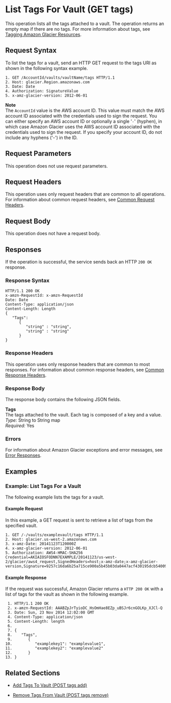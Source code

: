 # List Tags For Vault \(GET tags\)<a name="api-ListTagsForVault"></a>

This operation lists all the tags attached to a vault\. The operation returns an empty map if there are no tags\. For more information about tags, see [Tagging Amazon Glacier Resources](tagging.md)\.

## Request Syntax<a name="api-ListTagsForVault-RequestSyntax"></a>

To list the tags for a vault, send an HTTP GET request to the tags URI as shown in the following syntax example\.

```
1. GET /AccountId/vaults/vaultName/tags HTTP/1.1
2. Host: glacier.Region.amazonaws.com
3. Date: Date
4. Authorization: SignatureValue
5. x-amz-glacier-version: 2012-06-01
```

**Note**  
The `AccountId` value is the AWS account ID\. This value must match the AWS account ID associated with the credentials used to sign the request\. You can either specify an AWS account ID or optionally a single '`-`' \(hyphen\), in which case Amazon Glacier uses the AWS account ID associated with the credentials used to sign the request\. If you specify your account ID, do not include any hyphens \('\-'\) in the ID\.

## Request Parameters<a name="api-ListTagsForVault-RequestParameters"></a>

This operation does not use request parameters\.

## Request Headers<a name="api-ListTagsForVault-requests-headers"></a>

This operation uses only request headers that are common to all operations\. For information about common request headers, see [Common Request Headers](api-common-request-headers.md)\.

## Request Body<a name="api-ListTagsForVault-requests-elements"></a>

This operation does not have a request body\.

## Responses<a name="api-ListTagsForVault-responses"></a>

If the operation is successful, the service sends back an HTTP `200 OK` response\.

### Response Syntax<a name="api-ListTagsForVault-ResponseSyntax"></a>

```
HTTP/1.1 200 OK
x-amzn-RequestId: x-amzn-RequestId
Date: Date
Content-Type: application/json
Content-Length: Length
{
   "Tags": 
      {
         "string" : "string",
         "string" : "string"
      }
}
```

### Response Headers<a name="api-ListTagsForVault-headers"></a>

This operation uses only response headers that are common to most responses\. For information about common response headers, see [Common Response Headers](api-common-response-headers.md)\.

### Response Body<a name="api-ListTagsForVault-body"></a>

The response body contains the following JSON fields\.

**Tags**  
The tags attached to the vault\. Each tag is composed of a key and a value\.  
 *Type:* String to String map   
 *Required:* Yes 

### Errors<a name="api-ListTagsForVault--errors"></a>

For information about Amazon Glacier exceptions and error messages, see [Error Responses](api-error-responses.md)\.

## Examples<a name="api-ListTagsForVault-examples"></a>

### Example: List Tags For a Vault<a name="api-ListTagsForVault-example1"></a>

The following example lists the tags for a vault\.

#### Example Request<a name="api-ListTagsForVault-example1-request"></a>

In this example, a GET request is sent to retrieve a list of tags from the specified vault\.

```
1. GET /-/vaults/examplevault/tags HTTP/1.1
2. Host: glacier.us-west-2.amazonaws.com
3. x-amz-Date: 20141123T120000Z
4. x-amz-glacier-version: 2012-06-01
5. Authorization: AWS4-HMAC-SHA256 Credential=AKIAIOSFODNN7EXAMPLE/20141123/us-west-2/glacier/aws4_request,SignedHeaders=host;x-amz-date;x-amz-glacier-version,Signature=9257c16da6b25a715ce900a5b45b03da0447acf430195dcb540091b12966f2a2
```

#### Example Response<a name="api-ListTagsForVault-example1-response"></a>

If the request was successful, Amazon Glacier returns a `HTTP 200 OK` with a list of tags for the vault as shown in the following example\.

```
 1. HTTP/1.1 200 OK
 2. x-amzn-RequestId: AAABZpJrTyioDC_HsOmHae8EZp_uBSJr6cnGOLKp_XJCl-Q
 3. Date: Sun, 23 Nov 2014 12:02:00 GMT
 4. Content-Type: application/json
 5. Content-Length: length
 6. 
 7. {
 8.    "Tags",
 9.       {
10.          "examplekey1": "examplevalue1",
11.          "examplekey2": "examplevalue2"
12.       }  
13. }
```

## Related Sections<a name="related-sections-ListTagsForVault"></a>

+ [Add Tags To Vault \(POST tags add\)](api-AddTagsToVault.md)

+ [Remove Tags From Vault \(POST tags remove\)](api-RemoveTagsFromVault.md)